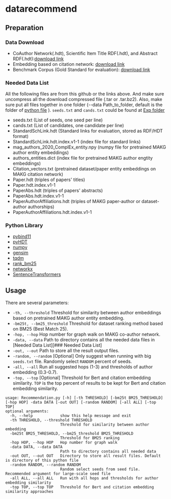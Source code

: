 # datarecommend

## Preparation

### Data Download

- CoAuthor Network(.hdt), Scientific Item Title RDF(.hdt), and Abstract RDF(.hdt):[download link](https://surfdrive.surf.nl/files/index.php/s/ibrwDJNem6fLUdk)
- Embedding based on citation network: [download link](https://zenodo.org/record/6324341)
- Benchmark Corpus (Gold Standard for evaluation): [download link](https://zenodo.org/record/6386897)

### Needed Data List
All the following files are from this github or the links above. And make sure uncompress all the download compressed file (.tar or .tar.bz2). Also, make sure put all files together in one folder (--data Path_to_folder, default is the folder of [python file](./Recommendation.py) ). `seeds.txt` and `cands.txt` could be found at [Exp folder](.)
- seeds.txt (List of seeds, one seed per line)
- cands.txt (List of candidates, one candidate per line)
- StandardSchLink.hdt (Standard links for evaluation, stored as RDF/HDT format)
- StandardSchLink.hdt.index.v1-1 (index file for standard links)
- mag_authors_2020_ComplEx_entity.npy (numpy file for pretrained MAKG author entity embeddings)
- authors_entities.dict (index file for pretrained MAKG author engtity embeddings)
- Citation_vectors.txt (pretrained dataset/paper entity embeddings on MAKG citation network)
- Paper.hdt (triples of papers' titles)
- Paper.hdt.index.v1-1
- PaperAbs.hdt (triples of papers' abstracts)
- PaperAbs.hdt.index.v1-1
- PaperAuthorAffiliations.hdt (triples of MAKG paper-author or dataset-author authorships)
- PaperAuthorAffiliations.hdt.index.v1-1

### Python Library

- [pybind11](https://pybind11.readthedocs.io/en/stable/index.html#)
- [pyHDT](https://callidon.github.io/pyHDT/)
- [numpy](https://numpy.org/)
- [gensim](https://radimrehurek.com/gensim/)
- [tqdm](https://tqdm.github.io/)
- [rank_bm25](https://github.com/dorianbrown/rank_bm25)
- [networkx](https://networkx.org/)
- [SentenceTransformers](https://www.sbert.net/)

## Usage

There are several parameters:

- `-th, --threshold` Threshold for similarity between author embeddings based on pretrained MAKG author entity embedding. 
- `-bm25t, --bm25_threshold` Threshold for dataset ranking method based on BM25 (Best Match 25).
- `-hop, --hop` Hop number for graph walk on MAKG co-author network.
- `-data, --data` Path to directory contains all the needed data files in [Needed Data List][### Needed Data List]
- `-out, --out` Path to store all the result output files.
- `-random, --random` \[Optional\] Only suggest when running with big `seeds.txt` file. Randomly select `RANDOM` percent of seeds.
- `-all, --all` Run all suggested hops (1-3) and thresholds of author embedding (0.3-0.7).
- `-top, --top` \[Optional\] Threshold for Bert and citation embedding similarity. `TOP` is the top percent of results to be kept for Bert and citation embedding similarity.

```
usage: Recommendation.py [-h] [-th THRESHOLD] [-bm25t BM25_THRESHOLD] [-hop HOP] -data DATA [-out OUT] [-random RANDOM] [-all ALL] [-top TOP]
optional arguments:
  -h, --help            show this help message and exit
  -th THRESHOLD, --threshold THRESHOLD
                        Threshold for similarity between author embedding
  -bm25t BM25_THRESHOLD, --bm25_threshold BM25_THRESHOLD
                        Threshold for BM25 ranking                    
  -hop HOP, --hop HOP   Hop number for graph walk  
  -data DATA, --data DATA
                        Path to directory contains all needed data                        
  -out OUT, --out OUT   Directory to store all result files. Default is directory of this python file  
  -random RANDOM, --random RANDOM
                        Random select seeds from seed file. Recommended argument for large-scale seed file                        
  -all ALL, --all ALL   Run with all hops and thresholds for author embedding similarity  
  -top TOP, --top TOP   Threshold for Bert and citation embedding similarity approaches
```
